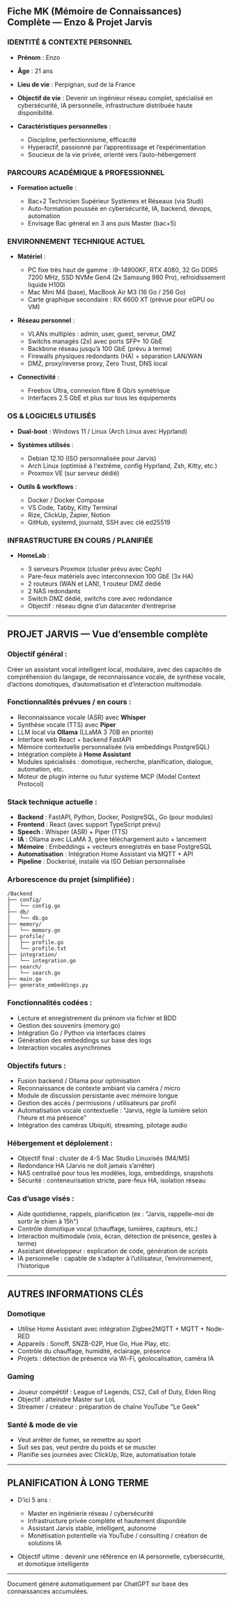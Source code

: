 ## Fiche MK (Mémoire de Connaissances) Complète — Enzo & Projet Jarvis

### IDENTITÉ & CONTEXTE PERSONNEL

* **Prénom** : Enzo
* **Âge** : 21 ans
* **Lieu de vie** : Perpignan, sud de la France
* **Objectif de vie** : Devenir un ingénieur réseau complet, spécialisé en cybersécurité, IA personnelle, infrastructure distribuée haute disponibilité.
* **Caractéristiques personnelles** :

  * Discipline, perfectionnisme, efficacité
  * Hyperactif, passionné par l’apprentissage et l’expérimentation
  * Soucieux de la vie privée, orienté vers l’auto-hébergement

### PARCOURS ACADÉMIQUE & PROFESSIONNEL

* **Formation actuelle** :

  * Bac+2 Technicien Supérieur Systèmes et Réseaux (via Studi)
  * Auto-formation poussée en cybersécurité, IA, backend, devops, automation
  * Envisage Bac général en 3 ans puis Master (bac+5)

### ENVIRONNEMENT TECHNIQUE ACTUEL

* **Matériel** :

  * PC fixe très haut de gamme : i9-14900KF, RTX 4080, 32 Go DDR5 7200 MHz, SSD NVMe Gen4 (2x Samsung 980 Pro), refroidissement liquide H100i
  * Mac Mini M4 (base), MacBook Air M3 (16 Go / 256 Go)
  * Carte graphique secondaire : RX 6600 XT (prévue pour eGPU ou VM)
* **Réseau personnel** :

  * VLANs multiples : admin, user, guest, serveur, DMZ
  * Switchs managés (2x) avec ports SFP+ 10 GbE
  * Backbone réseau jusqu’à 100 GbE (prévu à terme)
  * Firewalls physiques redondants (HA) + séparation LAN/WAN
  * DMZ, proxy/reverse proxy, Zero Trust, DNS local
* **Connectivité** :

  * Freebox Ultra, connexion fibre 8 Gb/s symétrique
  * Interfaces 2.5 GbE et plus sur tous les équipements

### OS & LOGICIELS UTILISÉS

* **Dual-boot** : Windows 11 / Linux (Arch Linux avec Hyprland)
* **Systèmes utilisés** :

  * Debian 12.10 (ISO personnalisée pour Jarvis)
  * Arch Linux (optimisé à l'extrême, config Hyprland, Zsh, Kitty, etc.)
  * Proxmox VE (sur serveur dédié)
* **Outils & workflows** :

  * Docker / Docker Compose
  * VS Code, Tabby, Kitty Terminal
  * Rize, ClickUp, Zapier, Notion
  * GitHub, systemd, journald, SSH avec clé ed25519

### INFRASTRUCTURE EN COURS / PLANIFIÉE

* **HomeLab** :

  * 3 serveurs Proxmox (cluster prévu avec Ceph)
  * Pare-feux matériels avec interconnexion 100 GbE (3x HA)
  * 2 routeurs (WAN et LAN), 1 routeur DMZ dédié
  * 2 NAS redondants
  * Switch DMZ dédié, switchs core avec redondance
  * Objectif : réseau digne d’un datacenter d’entreprise

---

## PROJET JARVIS — Vue d’ensemble complète

### Objectif général :

Créer un assistant vocal intelligent local, modulaire, avec des capacités de compréhension du langage, de reconnaissance vocale, de synthèse vocale, d’actions domotiques, d’automatisation et d’interaction multimodale.

### Fonctionnalités prévues / en cours :

* Reconnaissance vocale (ASR) avec **Whisper**
* Synthèse vocale (TTS) avec **Piper**
* LLM local via **Ollama** (LLaMA 3 70B en priorité)
* Interface web React + backend FastAPI
* Mémoire contextuelle personnalisée (via embeddings PostgreSQL)
* Intégration complète à **Home Assistant**
* Modules spécialisés : domotique, recherche, planification, dialogue, automation, etc.
* Moteur de plugin interne ou futur système MCP (Model Context Protocol)

### Stack technique actuelle :

* **Backend** : FastAPI, Python, Docker, PostgreSQL, Go (pour modules)
* **Frontend** : React (avec support TypeScript prévu)
* **Speech** : Whisper (ASR) + Piper (TTS)
* **IA** : Ollama avec LLaMA 3, gère téléchargement auto + lancement
* **Mémoire** : Embeddings + vecteurs enregistrés en base PostgreSQL
* **Automatisation** : Intégration Home Assistant via MQTT + API
* **Pipeline** : Dockerisé, installé via ISO Debian personnalisée

### Arborescence du projet (simplifiée) :

```
/Backend
├── config/
│   └── config.go
├── db/
│   └── db.go
├── memory/
│   └── memory.go
├── profile/
│   ├── profile.go
│   └── profile.txt
├── integration/
│   └── integration.go
├── search/
│   └── search.go
├── main.go
├── generate_embeddings.py
```

### Fonctionnalités codées :

* Lecture et enregistrement du prénom via fichier et BDD
* Gestion des souvenirs (memory.go)
* Intégration Go / Python via interfaces claires
* Génération des embeddings sur base des logs
* Interaction vocales asynchrones

### Objectifs futurs :

* Fusion backend / Ollama pour optimisation
* Reconnaissance de contexte ambiant via caméra / micro
* Module de discussion persistante avec mémoire longue
* Gestion des accès / permissions / utilisateurs par profil
* Automatisation vocale contextuelle : "Jarvis, règle la lumière selon l'heure et ma présence"
* Intégration des caméras Ubiquiti, streaming, pilotage audio

### Hébergement et déploiement :

* Objectif final : cluster de 4-5 Mac Studio Linuxisés (M4/M5)
* Redondance HA (Jarvis ne doit jamais s’arrêter)
* NAS centralisé pour tous les modèles, logs, embeddings, snapshots
* Sécurité : conteneurisation stricte, pare-feux HA, isolation réseau

### Cas d’usage visés :

* Aide quotidienne, rappels, planification (ex : "Jarvis, rappelle-moi de sortir le chien à 15h")
* Contrôle domotique vocal (chauffage, lumières, capteurs, etc.)
* Interaction multimodale (voix, écran, détection de présence, gestes à terme)
* Assistant développeur : explication de code, génération de scripts
* IA personnelle : capable de s’adapter à l’utilisateur, l’environnement, l’historique

---

## AUTRES INFORMATIONS CLÉS

### Domotique

* Utilise Home Assistant avec intégration Zigbee2MQTT + MQTT + Node-RED
* Appareils : Sonoff, SNZB-02P, Hue Go, Hue Play, etc.
* Contrôle du chauffage, humidité, éclairage, présence
* Projets : détection de présence via Wi-Fi, géolocalisation, caméra IA

### Gaming

* Joueur compétitif : League of Legends, CS2, Call of Duty, Elden Ring
* Objectif : atteindre Master sur LoL
* Streamer / créateur : préparation de chaîne YouTube "Le Geek"

### Santé & mode de vie

* Veut arrêter de fumer, se remettre au sport
* Suit ses pas, veut perdre du poids et se muscler
* Planifie ses journées avec ClickUp, Rize, automatisation totale

---

## PLANIFICATION À LONG TERME

* D’ici 5 ans :

  * Master en ingénierie réseau / cybersécurité
  * Infrastructure privée complète et hautement disponible
  * Assistant Jarvis stable, intelligent, autonome
  * Monétisation potentielle via YouTube / consulting / création de solutions IA
* Objectif ultime : devenir une référence en IA personnelle, cybersécurité, et domotique intelligente

---

Document généré automatiquement par ChatGPT sur base des connaissances accumulées.
